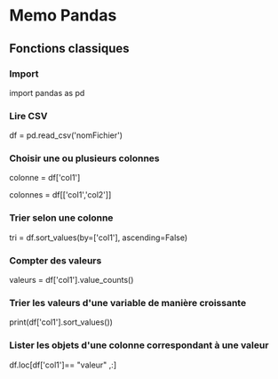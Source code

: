 # Memo Pandas

## Fonctions classiques

### Import 

import pandas as pd

### Lire CSV

df = pd.read_csv('nomFichier')

### Choisir une ou plusieurs colonnes

colonne = df['col1']

colonnes = df[['col1','col2']]

### Trier selon une colonne

tri = df.sort_values(by=['col1'], ascending=False)

### Compter des valeurs

valeurs = df['col1'].value_counts()

### Trier les valeurs d'une variable de manière croissante

print(df['col1'].sort_values())

### Lister les objets d'une colonne correspondant à une valeur

df.loc[df['col1']== "valeur" ,:]
